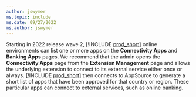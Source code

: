 ```yaml
---
author: jswymer
ms.topic: include
ms.date: 09/27/2022
ms.author: jswymer
---
```

Starting in 2022 release wave 2, [!INCLUDE [prod_short](../includes/prod_short.md)] online environments can list one or more apps on the **Connectivity Apps** and **Banking Apps** pages. We recommend that the admin opens the **Connectivity Apps** page from the **Extension Management** page and allows the underlying extension to connect to its external service either once or always. [!INCLUDE [prod_short](../includes/prod_short.md)] then connects to AppSource to generate a short list of apps that have been approved for that country or region. These particular apps can connect to external services, such as online banking.
